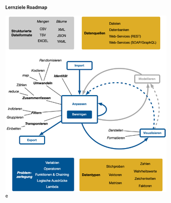 #### Lernziele Roadmap

<!-- div style="display: inline-block;width: 45%;">
Lernziele DxI 1
<img src="https://github.com/dxiai/ct-resourcen/raw/main/bilder/DXI_big_picture_adls/DXI_big_picture-1.png" width="100%" title="DxI1">
</div -->

<img src="https://github.com/dxiai/ct-resourcen/raw/main/docs/00_einleitung/assets/DXI_big_picture_adls/DXI_big_picture-1.png" title="Full Track Roadmap">
e